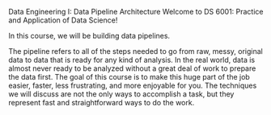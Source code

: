 Data Engineering I: Data Pipeline Architecture
Welcome to DS 6001: Practice and Application of Data Science!

In this course, we will be building data pipelines.

The pipeline refers to all of the steps needed to go from raw, messy, original data to data that is ready for any kind of analysis. In the real world, data is almost never ready to be analyzed without a great deal of work to prepare the data first. The goal of this course is to make this huge part of the job easier, faster, less frustrating, and more enjoyable for you. The techniques we will discuss are not the only ways to accomplish a task, but they represent fast and straightforward ways to do the work.


